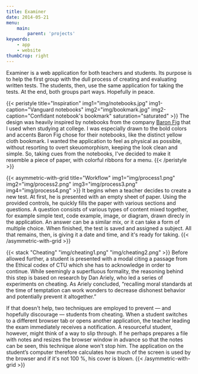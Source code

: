 ```yaml
---
title: Examiner
date: 2014-05-21
menu:
    main:
        parent: 'projects'
keywords:
    - app
    - website
thumbCrop: right
---
```


Examiner is a web application for both teachers and students. Its purpose is to help the first group with the dull process of creating and evaluating written tests. The students, then, use the same application for taking the tests. At the end, both groups part ways. Hopefully in peace.

<!--more-->

{{< peristyle title="Inspiration" img1="img/notebooks.jpg" img1-caption="Vanguard notebooks" img2="img/bookmark.jpg" img2-caption="Confidant notebook's bookmark" saturation="saturated" >}}
The design was heavily inspired by notebooks from the company [Baron Fig](https://www.baronfig.com/) that I used when studying at college. I was especially drawn to the bold colors and accents Baron Fig chose for their notebooks, like the distinct yellow cloth bookmark. I wanted the application to feel as physical as possible, without resorting to overt skeuomorphism, keeping the look clean and simple. So, taking cues from the notebooks, I've decided to make it resemble a piece of paper, with colorful ribbons for a menu.
{{< /peristyle >}}

{{< asymmetric-with-grid title="Workflow" img1="img/process1.png" img2="img/process2.png" img3="img/process3.png" img4="img/process4.png" >}}
It begins when a teacher decides to create a new test. At first, he is presented with an empty sheet of paper. Using the provided controls, he quickly fills the paper with various sections and questions. A question consists of various types of content mixed together, for example simple text, code example, image, or diagram, drawn direcly in the application. An answer can be a similar mix, or it can take a form of multiple choice. When finished, the test is saved and assigned a subject. All that remains, then, is giving it a date and time, and it's ready for taking.
{{< /asymmetric-with-grid >}}

{{< stack "Cheating" "img/cheating1.png" "img/cheating2.png" >}}
Before allowed further, a student is presented with a modal citing a passage from the Ethical codex of CTU which she has to acknowledge in order to continue. While seemingly a superfluous formality, the reasoning behind this step is based on research by Dan Ariely, who led a series of experiments on cheating. As Ariely concluded, “recalling moral standards at the time of temptation can work wonders to decrease dishonest behavior and potentially prevent it altogether.”

If that doesn't help, two techniques are employed to prevent — and hopefully discourage — students from cheating. When a student switches to a different browser tab or opens another application, the teacher leading the exam immediately receives a notification. A resourceful student, however, might think of a way to slip through. If he perhaps prepares a file with notes and resizes the browser window in advance so that the notes can be seen, this technique alone won't stop him. The application on the student’s computer therefore calculates how much of the screen is used by the browser and if it's not 100&nbsp;%, his cover is blown.
{{< /asymmetric-with-grid >}}



